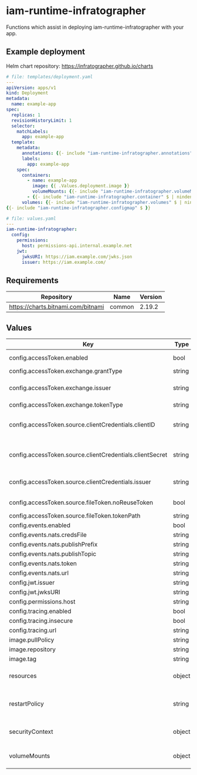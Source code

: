 # iam-runtime-infratographer

Functions which assist in deploying iam-runtime-infratographer with your app.

## Example deployment

Helm chart repository: https://infratographer.github.io/charts

```yaml
# file: templates/deployment.yaml
---
apiVersion: apps/v1
kind: Deployment
metadata:
  name: example-app
spec:
  replicas: 1
  revisionHistoryLimit: 1
  selector:
    matchLabels:
      app: example-app
  template:
    metadata:
      annotations: {{- include "iam-runtime-infratographer.annotations" $ | nindent 8 }}
      labels:
        app: example-app
    spec:
      containers:
        - name: example-app
          image: {{ .Values.deployment.image }}
          volumeMounts: {{- include "iam-runtime-infratographer.volumeMounts" $ | nindent 12 }}
        - {{- include "iam-runtime-infratographer.container" $ | nindent 10 }}
      volumes: {{- include "iam-runtime-infratographer.volumes" $ | nindent 8 }}
{{- include "iam-runtime-infratographer.configmap" $ }}

# file: values.yaml
---
iam-runtime-infratographer:
  config:
    permissions:
      host: permissions-api.internal.example.net
    jwt:
      jwksURI: https://iam.example.com/jwks.json
      issuer: https://iam.example.com/
```

## Requirements

| Repository | Name | Version |
|------------|------|---------|
| https://charts.bitnami.com/bitnami | common | 2.19.2 |

## Values

| Key | Type | Default | Description |
|-----|------|---------|-------------|
| config.accessToken.enabled | bool | `false` | enabled configures the access token source for GetAccessToken requests. |
| config.accessToken.exchange.grantType | string | urn:ietf:params:oauth:grant-type:token-exchange | grantType configures the grant type |
| config.accessToken.exchange.issuer | string | `""` | issuer specifies the URL for the issuer for the exchanged token. The Issuer must support OpenID discovery to discover the token endpoint. |
| config.accessToken.exchange.tokenType | string | urn:ietf:params:oauth:token-type:jwt | tokenType configures the token type |
| config.accessToken.source.clientCredentials.clientID | string | `""` | clientID is the client credentials id which is used to retrieve a token from the issuer. This attribute also supports a file path by prefixing the value with `file://`. example: `file:///var/secrets/client-id` |
| config.accessToken.source.clientCredentials.clientSecret | string | `""` | clientSecret is the client credentials secret which is used to retrieve a token from the issuer. This attribute also supports a file path by prefixing the value with `file://`. example: `file:///var/secrets/client-secret` |
| config.accessToken.source.clientCredentials.issuer | string | `""` | issuer specifies the URL for the issuer for the token request. The Issuer must support OpenID discovery to discover the token endpoint. |
| config.accessToken.source.fileToken.noReuseToken | bool | `false` | noReuseToken if enabled disables reuse of tokens while they're still valid. |
| config.accessToken.source.fileToken.tokenPath | string | `""` | tokenPath is the path to the source jwt token. |
| config.events.enabled | bool | `false` | enabled enables NATS event-based functions. |
| config.events.nats.credsFile | string | `""` | credsFile path to NATS credentials file |
| config.events.nats.publishPrefix | string | `""` | publishPrefix NATS publish prefix to use. |
| config.events.nats.publishTopic | string | `""` | publishTopic NATS publihs topic to use. |
| config.events.nats.token | string | `""` | token NATS user token to use. |
| config.events.nats.url | string | `""` | url NATS server url to use. |
| config.jwt.issuer | string | `""` | issuer Issuer to use for JWT validation. |
| config.jwt.jwksURI | string | `""` | jwksURI JWKS URI to use for JWT validation. |
| config.permissions.host | string | `""` | host permissions-api host to use. |
| config.tracing.enabled | bool | `false` | enabled initializes otel tracing. |
| config.tracing.insecure | bool | `false` | insecure if TLS should be disabled. |
| config.tracing.url | string | `""` | url gRPC URL for OpenTelemetry collector. |
| image.pullPolicy | string | `"IfNotPresent"` | pullPolicy is the image pull policy for the service image |
| image.repository | string | `"ghcr.io/infratographer/iam-runtime-infratographer"` | repository is the image repository to pull the image from |
| image.tag | string | `""` | tag is the image tag to use. Defaults to the chart's app version |
| resources | object | `{}` | resource limits & requests ref: https://kubernetes.io/docs/concepts/configuration/manage-resources-containers/ |
| restartPolicy | string | `""` | restartPolicy set to Always if using with initContainers on kube 1.29 and up with the SideContainer feature flag enabled. ref: https://kubernetes.io/docs/concepts/workloads/pods/sidecar-containers/#sidecar-containers-and-pod-lifecycle |
| securityContext | object | `{"capabilities":{"drop":["ALL"]},"readOnlyRootFilesystem":true,"runAsNonRoot":true,"runAsUser":65532}` | securityContext configures the container's security context. ref: https://kubernetes.io/docs/tasks/configure-pod-container/security-context/ |
| volumeMounts | object | `{}` | volumeMounts define additional volume mounts to include with the container ref: https://kubernetes.io/docs/concepts/storage/volumes/ |

